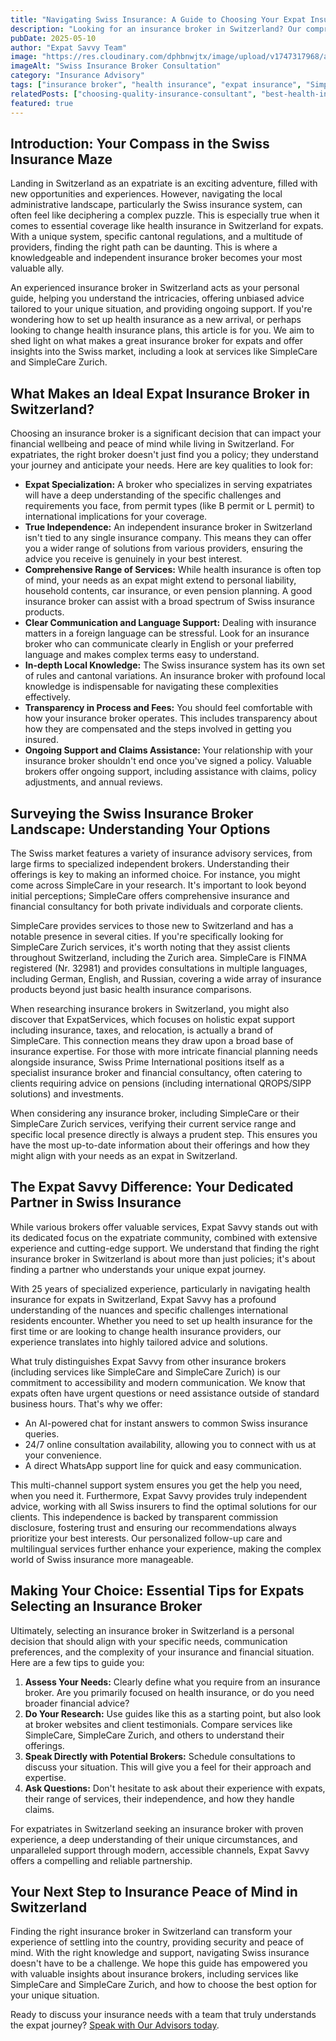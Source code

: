 ```yaml
---
title: "Navigating Swiss Insurance: A Guide to Choosing Your Expat Insurance Broker in 2025"
description: "Looking for an insurance broker in Switzerland? Our comprehensive guide helps expats compare options including SimpleCare, SimpleCare Zurich, and how Expat Savvy offers superior support."
pubDate: 2025-05-10
author: "Expat Savvy Team"
image: "https://res.cloudinary.com/dphbnwjtx/image/upload/v1747317968/a-raw-hand-drawn-sketch-in-black-and-red_yZe9BV_NSoepHT3kJbCXwQ_2eFuotjSQQSVZ3atIVedRQ_nuw2pe.webp"
imageAlt: "Swiss Insurance Broker Consultation"
category: "Insurance Advisory"
tags: ["insurance broker", "health insurance", "expat insurance", "SimpleCare", "insurance advice"]
relatedPosts: ["choosing-quality-insurance-consultant", "best-health-insurance-switzerland"]
featured: true
---
```


## Introduction: Your Compass in the Swiss Insurance Maze

Landing in Switzerland as an expatriate is an exciting adventure, filled with new opportunities and experiences. However, navigating the local administrative landscape, particularly the Swiss insurance system, can often feel like deciphering a complex puzzle. This is especially true when it comes to essential coverage like health insurance in Switzerland for expats. With a unique system, specific cantonal regulations, and a multitude of providers, finding the right path can be daunting. This is where a knowledgeable and independent insurance broker becomes your most valuable ally. 

An experienced insurance broker in Switzerland acts as your personal guide, helping you understand the intricacies, offering unbiased advice tailored to your unique situation, and providing ongoing support. If you're wondering how to set up health insurance as a new arrival, or perhaps looking to change health insurance plans, this article is for you. We aim to shed light on what makes a great insurance broker for expats and offer insights into the Swiss market, including a look at services like SimpleCare and SimpleCare Zurich.

## What Makes an Ideal Expat Insurance Broker in Switzerland?

Choosing an insurance broker is a significant decision that can impact your financial wellbeing and peace of mind while living in Switzerland. For expatriates, the right broker doesn't just find you a policy; they understand your journey and anticipate your needs. Here are key qualities to look for:

*   **Expat Specialization:** A broker who specializes in serving expatriates will have a deep understanding of the specific challenges and requirements you face, from permit types (like B permit or L permit) to international implications for your coverage.
*   **True Independence:** An independent insurance broker in Switzerland isn't tied to any single insurance company. This means they can offer you a wider range of solutions from various providers, ensuring the advice you receive is genuinely in your best interest.
*   **Comprehensive Range of Services:** While health insurance is often top of mind, your needs as an expat might extend to personal liability, household contents, car insurance, or even pension planning. A good insurance broker can assist with a broad spectrum of Swiss insurance products.
*   **Clear Communication and Language Support:** Dealing with insurance matters in a foreign language can be stressful. Look for an insurance broker who can communicate clearly in English or your preferred language and makes complex terms easy to understand.
*   **In-depth Local Knowledge:** The Swiss insurance system has its own set of rules and cantonal variations. An insurance broker with profound local knowledge is indispensable for navigating these complexities effectively.
*   **Transparency in Process and Fees:** You should feel comfortable with how your insurance broker operates. This includes transparency about how they are compensated and the steps involved in getting you insured.
*   **Ongoing Support and Claims Assistance:** Your relationship with your insurance broker shouldn't end once you've signed a policy. Valuable brokers offer ongoing support, including assistance with claims, policy adjustments, and annual reviews.

## Surveying the Swiss Insurance Broker Landscape: Understanding Your Options

The Swiss market features a variety of insurance advisory services, from large firms to specialized independent brokers. Understanding their offerings is key to making an informed choice. For instance, you might come across SimpleCare in your research. It's important to look beyond initial perceptions; SimpleCare offers comprehensive insurance and financial consultancy for both private individuals and corporate clients. 

SimpleCare provides services to those new to Switzerland and has a notable presence in several cities. If you're specifically looking for SimpleCare Zurich services, it's worth noting that they assist clients throughout Switzerland, including the Zurich area. SimpleCare is FINMA registered (Nr. 32981) and provides consultations in multiple languages, including German, English, and Russian, covering a wide array of insurance products beyond just basic health insurance comparisons.

When researching insurance brokers in Switzerland, you might also discover that ExpatServices, which focuses on holistic expat support including insurance, taxes, and relocation, is actually a brand of SimpleCare. This connection means they draw upon a broad base of insurance expertise. For those with more intricate financial planning needs alongside insurance, Swiss Prime International positions itself as a specialist insurance broker and financial consultancy, often catering to clients requiring advice on pensions (including international QROPS/SIPP solutions) and investments. 

When considering any insurance broker, including SimpleCare or their SimpleCare Zurich services, verifying their current service range and specific local presence directly is always a prudent step. This ensures you have the most up-to-date information about their offerings and how they might align with your needs as an expat in Switzerland.

## The Expat Savvy Difference: Your Dedicated Partner in Swiss Insurance

While various brokers offer valuable services, Expat Savvy stands out with its dedicated focus on the expatriate community, combined with extensive experience and cutting-edge support. We understand that finding the right insurance broker in Switzerland is about more than just policies; it's about finding a partner who understands your unique expat journey.

With 25 years of specialized experience, particularly in navigating health insurance for expats in Switzerland, Expat Savvy has a profound understanding of the nuances and specific challenges international residents encounter. Whether you need to set up health insurance for the first time or are looking to change health insurance providers, our experience translates into highly tailored advice and solutions.

What truly distinguishes Expat Savvy from other insurance brokers (including services like SimpleCare and SimpleCare Zurich) is our commitment to accessibility and modern communication. We know that expats often have urgent questions or need assistance outside of standard business hours. That's why we offer:

*   An AI-powered chat for instant answers to common Swiss insurance queries.
*   24/7 online consultation availability, allowing you to connect with us at your convenience.
*   A direct WhatsApp support line for quick and easy communication.

This multi-channel support system ensures you get the help you need, when you need it. Furthermore, Expat Savvy provides truly independent advice, working with all Swiss insurers to find the optimal solutions for our clients. This independence is backed by transparent commission disclosure, fostering trust and ensuring our recommendations always prioritize your best interests. Our personalized follow-up care and multilingual services further enhance your experience, making the complex world of Swiss insurance more manageable.

## Making Your Choice: Essential Tips for Expats Selecting an Insurance Broker

Ultimately, selecting an insurance broker in Switzerland is a personal decision that should align with your specific needs, communication preferences, and the complexity of your insurance and financial situation. Here are a few tips to guide you:

1.  **Assess Your Needs:** Clearly define what you require from an insurance broker. Are you primarily focused on health insurance, or do you need broader financial advice?
2.  **Do Your Research:** Use guides like this as a starting point, but also look at broker websites and client testimonials. Compare services like SimpleCare, SimpleCare Zurich, and others to understand their offerings.
3.  **Speak Directly with Potential Brokers:** Schedule consultations to discuss your situation. This will give you a feel for their approach and expertise.
4.  **Ask Questions:** Don't hesitate to ask about their experience with expats, their range of services, their independence, and how they handle claims.

For expatriates in Switzerland seeking an insurance broker with proven experience, a deep understanding of their unique circumstances, and unparalleled support through modern, accessible channels, Expat Savvy offers a compelling and reliable partnership.

## Your Next Step to Insurance Peace of Mind in Switzerland

Finding the right insurance broker in Switzerland can transform your experience of settling into the country, providing security and peace of mind. With the right knowledge and support, navigating Swiss insurance doesn't have to be a challenge. We hope this guide has empowered you with valuable insights about insurance brokers, including services like SimpleCare and SimpleCare Zurich, and how to choose the best option for your unique situation.

Ready to discuss your insurance needs with a team that truly understands the expat journey? [Speak with Our Advisors today](https://expat-savvy.ch/speak-with-our-advisors). 